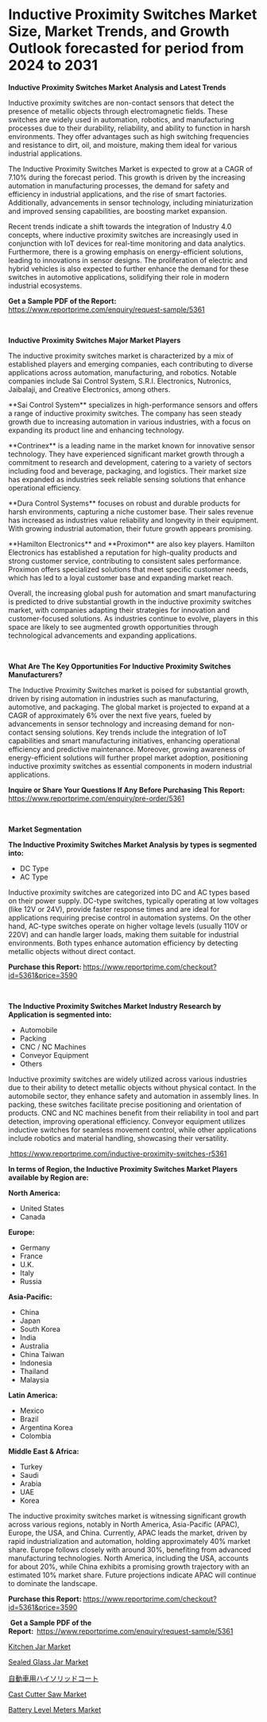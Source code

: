 <p><h1>Inductive Proximity Switches Market Size, Market Trends, and Growth Outlook forecasted for period from 2024 to 2031</h1></p><p><strong>Inductive Proximity Switches Market Analysis and Latest Trends</strong></p>
<p><p>Inductive proximity switches are non-contact sensors that detect the presence of metallic objects through electromagnetic fields. These switches are widely used in automation, robotics, and manufacturing processes due to their durability, reliability, and ability to function in harsh environments. They offer advantages such as high switching frequencies and resistance to dirt, oil, and moisture, making them ideal for various industrial applications.</p><p>The Inductive Proximity Switches Market is expected to grow at a CAGR of 7.10% during the forecast period. This growth is driven by the increasing automation in manufacturing processes, the demand for safety and efficiency in industrial applications, and the rise of smart factories. Additionally, advancements in sensor technology, including miniaturization and improved sensing capabilities, are boosting market expansion. </p><p>Recent trends indicate a shift towards the integration of Industry 4.0 concepts, where inductive proximity switches are increasingly used in conjunction with IoT devices for real-time monitoring and data analytics. Furthermore, there is a growing emphasis on energy-efficient solutions, leading to innovations in sensor designs. The proliferation of electric and hybrid vehicles is also expected to further enhance the demand for these switches in automotive applications, solidifying their role in modern industrial ecosystems.</p></p>
<p><strong>Get a Sample PDF of the Report:&nbsp;</strong> <a href="https://www.reportprime.com/enquiry/request-sample/5361">https://www.reportprime.com/enquiry/request-sample/5361</a></p>
<p>&nbsp;</p>
<p><strong>Inductive Proximity Switches Major Market Players</strong></p>
<p><p>The inductive proximity switches market is characterized by a mix of established players and emerging companies, each contributing to diverse applications across automation, manufacturing, and robotics. Notable companies include Sai Control System, S.R.I. Electronics, Nutronics, Jaibalaji, and Creative Electronics, among others.</p><p>**Sai Control System** specializes in high-performance sensors and offers a range of inductive proximity switches. The company has seen steady growth due to increasing automation in various industries, with a focus on expanding its product line and enhancing technology.</p><p>**Contrinex** is a leading name in the market known for innovative sensor technology. They have experienced significant market growth through a commitment to research and development, catering to a variety of sectors including food and beverage, packaging, and logistics. Their market size has expanded as industries seek reliable sensing solutions that enhance operational efficiency.</p><p>**Dura Control Systems** focuses on robust and durable products for harsh environments, capturing a niche customer base. Their sales revenue has increased as industries value reliability and longevity in their equipment. With growing industrial automation, their future growth appears promising.</p><p>**Hamilton Electronics** and **Proximon** are also key players. Hamilton Electronics has established a reputation for high-quality products and strong customer service, contributing to consistent sales performance. Proximon offers specialized solutions that meet specific customer needs, which has led to a loyal customer base and expanding market reach.</p><p>Overall, the increasing global push for automation and smart manufacturing is predicted to drive substantial growth in the inductive proximity switches market, with companies adapting their strategies for innovation and customer-focused solutions. As industries continue to evolve, players in this space are likely to see augmented growth opportunities through technological advancements and expanding applications.</p></p>
<p>&nbsp;</p>
<p><strong>What Are The Key Opportunities For Inductive Proximity Switches Manufacturers?</strong></p>
<p><p>The Inductive Proximity Switches market is poised for substantial growth, driven by rising automation in industries such as manufacturing, automotive, and packaging. The global market is projected to expand at a CAGR of approximately 6% over the next five years, fueled by advancements in sensor technology and increasing demand for non-contact sensing solutions. Key trends include the integration of IoT capabilities and smart manufacturing initiatives, enhancing operational efficiency and predictive maintenance. Moreover, growing awareness of energy-efficient solutions will further propel market adoption, positioning inductive proximity switches as essential components in modern industrial applications.</p></p>
<p><strong>Inquire or Share Your Questions If Any Before Purchasing This Report:</strong> <a href="https://www.reportprime.com/enquiry/pre-order/5361">https://www.reportprime.com/enquiry/pre-order/5361</a></p>
<p>&nbsp;</p>
<p><strong>Market Segmentation</strong></p>
<p><strong>The Inductive Proximity Switches Market Analysis by types is segmented into:</strong></p>
<p><ul><li>DC Type</li><li>AC Type</li></ul></p>
<p><p>Inductive proximity switches are categorized into DC and AC types based on their power supply. DC-type switches, typically operating at low voltages (like 12V or 24V), provide faster response times and are ideal for applications requiring precise control in automation systems. On the other hand, AC-type switches operate on higher voltage levels (usually 110V or 220V) and can handle larger loads, making them suitable for industrial environments. Both types enhance automation efficiency by detecting metallic objects without direct contact.</p></p>
<p><strong>Purchase this Report:&nbsp;</strong><a href="https://www.reportprime.com/checkout?id=5361&price=3590">https://www.reportprime.com/checkout?id=5361&price=3590</a></p>
<p>&nbsp;</p>
<p><strong>The Inductive Proximity Switches Market Industry Research by Application is segmented into:</strong></p>
<p><ul><li>Automobile</li><li>Packing</li><li>CNC / NC Machines</li><li>Conveyor Equipment</li><li>Others</li></ul></p>
<p><p>Inductive proximity switches are widely utilized across various industries due to their ability to detect metallic objects without physical contact. In the automobile sector, they enhance safety and automation in assembly lines. In packing, these switches facilitate precise positioning and orientation of products. CNC and NC machines benefit from their reliability in tool and part detection, improving operational efficiency. Conveyor equipment utilizes inductive switches for seamless movement control, while other applications include robotics and material handling, showcasing their versatility.</p></p>
<p><a href="https://www.reportprime.com/inductive-proximity-switches-r5361">&nbsp;https://www.reportprime.com/inductive-proximity-switches-r5361</a></p>
<p><strong>In terms of Region, the Inductive Proximity Switches Market Players available by Region are:</strong></p>
<p>
    <p> <strong> North America: </strong>
        <ul>
            <li>United States</li>
            <li>Canada</li>
        </ul>
        </p> 
    <p> <strong> Europe: </strong>
        <ul>
            <li>Germany</li>
            <li>France</li>
            <li>U.K.</li>
            <li>Italy</li>
            <li>Russia</li>
        </ul>
        </p> 
    <p> <strong> Asia-Pacific: </strong>
        <ul>
            <li>China</li>
            <li>Japan</li>
            <li>South Korea</li>
            <li>India</li>
            <li>Australia</li>
            <li>China Taiwan</li>
            <li>Indonesia</li>
            <li>Thailand</li>
            <li>Malaysia</li>
        </ul>
        </p> 
    <p> <strong> Latin America: </strong>
        <ul>
            <li>Mexico</li>
            <li>Brazil</li>
            <li>Argentina Korea</li>
            <li>Colombia</li>
        </ul>
        </p> 
    <p> <strong> Middle East & Africa: </strong>
        <ul>
            <li>Turkey</li>
            <li>Saudi</li>
            <li>Arabia</li>
            <li>UAE</li>
            <li>Korea</li>
        </ul>
    </p>
    </p>
<p><p>The inductive proximity switches market is witnessing significant growth across various regions, notably in North America, Asia-Pacific (APAC), Europe, the USA, and China. Currently, APAC leads the market, driven by rapid industrialization and automation, holding approximately 40% market share. Europe follows closely with around 30%, benefiting from advanced manufacturing technologies. North America, including the USA, accounts for about 20%, while China exhibits a promising growth trajectory with an estimated 10% market share. Future projections indicate APAC will continue to dominate the landscape.</p></p>
<p><strong>Purchase this Report: </strong><a href="https://www.reportprime.com/checkout?id=5361&price=3590">https://www.reportprime.com/checkout?id=5361&price=3590</a></p>
<p>&nbsp;<strong>Get a Sample PDF of the Report:&nbsp;&nbsp;</strong><a href="https://www.reportprime.com/enquiry/request-sample/5361">https://www.reportprime.com/enquiry/request-sample/5361</a></p>
<p><strong></strong></p>
<p><p><a href="https://www.linkedin.com/pulse/kitchen-jar-market-size-growing-cagr-136-report-covers-analysis-4i6xf?trackingId=cM%2BxG8VRRoWxXs4SXU0LSw%3D%3D">Kitchen Jar Market</a></p><p><a href="https://www.linkedin.com/pulse/future-insights-sealed-glass-jar-market-trends-regional-analysis-qvasf?trackingId=82%2F2IUODSQ6noh%2FoQL1bGA%3D%3D">Sealed Glass Jar Market</a></p><p><a href="https://medium.com/@berryguann/automotive-high-solid-coat-market-%E3%81%AF-%E3%82%B3%E3%82%B9%E3%83%88%E7%AE%A1%E7%90%86%E3%81%A8%E5%8A%B9%E7%8E%87%E5%90%91%E4%B8%8A%E3%82%92%E5%84%AA%E5%85%88%E3%81%97%E3%81%BE%E3%81%99-%E3%81%95%E3%82%89%E3%81%AB-%E5%A0%B1%E5%91%8A%E6%9B%B8%E3%81%AF%E5%B8%82%E5%A0%B4%E3%81%AE%E9%9C%80%E8%A6%81%E9%9D%A2%E3%81%A8%E4%BE%9B%E7%B5%A6%E9%9D%A2%E3%81%AE%E4%B8%A1%E6%96%B9%E3%82%92%E3%82%AB%E3%83%90%E3%83%BC%E3%81%97%E3%81%A6%E3%81%84%E3%81%BE%E3%81%99-automotive-9565ec9c0042">自動車用ハイソリッドコート</a></p><p><a href="https://medium.com/@samanthasmithk142/the-global-cast-cutter-saw-market-is-expected-to-witness-a-compound-annual-growth-rate-cagr-of-3aa93016531e">Cast Cutter Saw Market</a></p><p><a href="https://github.com/AlisaRowe24/Market-Research-Report-List-1/blob/main/battery-level-meters-market.md">Battery Level Meters Market</a></p></p>